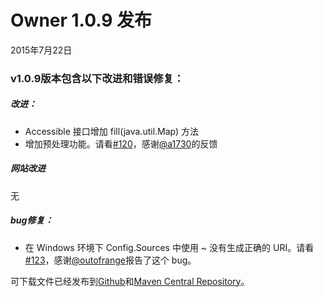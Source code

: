   
# Owner 1.0.9 发布
2015年7月22日
### v1.0.9版本包含以下改进和错误修复：
##### 改进：
* Accessible 接口增加 fill(java.util.Map) 方法
* 增加预处理功能。请看[#120](https://github.com/lviggiano/owner/issues/120)，感谢[@a1730](https://github.com/skarnet/s6)的反馈
  
##### 网站改进
无  
  
##### bug修复：
* 在 Windows 环境下 Config.Sources 中使用 ~ 没有生成正确的 URI。请看[#123](https://github.com/lviggiano/owner/issues/123)，感谢[@outofrange](https://github.com/lviggiano/owner/issues/123)报告了这个 bug。  
  
可下载文件已经发布到[Github](https://github.com/lviggiano/owner/releases/tag/owner-parent-1.0.9)和[Maven Central Repository](http://repo1.maven.org/maven2/org/aeonbits/owner/owner-assembly/1.0.9/)。
